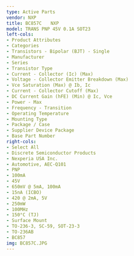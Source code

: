 ```yaml
---
type: Active Parts
vendor: NXP
title: BC857C　　NXP
model: TRANS PNP 45V 0.1A SOT23
left-cols:
- Product Attributes
- Categories
- Transistors - Bipolar (BJT) - Single
- Manufacturer
- Series
- Transistor Type
- Current - Collector (Ic) (Max)
- Voltage - Collector Emitter Breakdown (Max)
- Vce Saturation (Max) @ Ib, Ic
- Current - Collector Cutoff (Max)
- DC Current Gain (hFE) (Min) @ Ic, Vce
- Power - Max
- Frequency - Transition
- Operating Temperature
- Mounting Type
- Package / Case
- Supplier Device Package
- Base Part Number
right-cols:
- Select All
- Discrete Semiconductor Products
- Nexperia USA Inc.
- Automotive, AEC-Q101
- PNP
- 100mA
- 45V
- 650mV @ 5mA, 100mA
- 15nA (ICBO)
- 420 @ 2mA, 5V
- 250mW
- 100MHz
- 150°C (TJ)
- Surface Mount
- TO-236-3, SC-59, SOT-23-3
- TO-236AB
- BC857
img: BC857C.JPG
---
```

